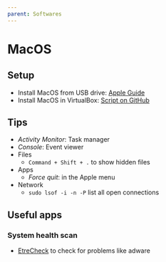 ```yaml
---
parent: Softwares
---
```


# MacOS

## Setup

* Install MacOS from USB drive: [Apple Guide](https://support.apple.com/en-us/HT201372)
* Install MacOS in VirtualBox: [Script on GitHub](https://github.com/myspaghetti/macos-virtualbox/)

## Tips

* *Activity Monitor*: Task manager
* *Console*: Event viewer
* Files
    * `Command + Shift + .` to show hidden files
* Apps
    * *Force quit*: in the Apple menu
* Network
  * `sudo lsof -i -n -P` list all open connections

## Useful apps

### System health scan

* [EtreCheck](https://apps.apple.com/us/app/etrecheck/id1423715984?mt=12) to check for problems like adware
